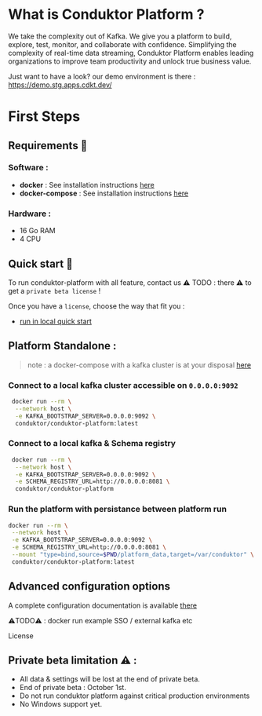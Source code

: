 # What is Conduktor Platform ?

We take the complexity out of Kafka. We give you a platform to build, explore, test, monitor, and collaborate with confidence. 
Simplifying the complexity of real-time data streaming, Conduktor Platform enables leading organizations to improve team productivity and unlock true business value.


Just want to have a look? our demo environment is there : https://demo.stg.apps.cdkt.dev/


# First Steps 

## Requirements 📑

### Software : 
- **docker** : See installation instructions [here](https://docs.docker.com/engine/install/)
- **docker-compose** : See installation instructions [here](https://docs.docker.com/compose/install/)

### Hardware :
- 16 Go RAM
- 4 CPU


## Quick start 🛫

To run conduktor-platform with all feature, contact us ⚠️ TODO : there ⚠️ to get a `private beta license` !

Once you have a `license`, choose the way that fit you : 
* [run in local quick start](./example-local/README.md)


## Platform Standalone :  

> note :  a docker-compose with a kafka cluster is at your disposal [here](./kafka/docker-compose.yml)

### Connect to a local kafka cluster accessible on `0.0.0.0:9092`
```sh
 docker run --rm \
  --network host \
  -e KAFKA_BOOTSTRAP_SERVER=0.0.0.0:9092 \
  conduktor/conduktor-platform:latest
```

### Connect to a local kafka & Schema registry
```sh
 docker run --rm \
  --network host \
  -e KAFKA_BOOTSTRAP_SERVER=0.0.0.0:9092 \
  -e SCHEMA_REGISTRY_URL=http://0.0.0.0:8081 \
  conduktor/conduktor-platform
```

### Run the platform with persistance between platform run
```sh
docker run --rm \
 --network host \
 -e KAFKA_BOOTSTRAP_SERVER=0.0.0.0:9092 \
 -e SCHEMA_REGISTRY_URL=http://0.0.0.0:8081 \
 --mount "type=bind,source=$PWD/platform_data,target=/var/conduktor" \
 conduktor/conduktor-platform:latest
```

## Advanced configuration options

A complete configuration documentation is available [there](./Configuration.md)



⚠️TODO⚠️ : 
 docker run example SSO / external kafka etc

 License


## Private beta limitation ⚠️ : 
* All data & settings will be lost at the end of private beta.
* End of private beta : October 1st.
* Do not run conduktor platform against critical production environments
* No Windows support yet.



